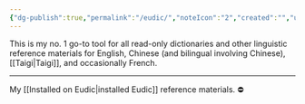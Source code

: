 ```yaml
---
{"dg-publish":true,"permalink":"/eudic/","noteIcon":"2","created":"","updated":""}
---
```


This is my no. 1 go-to tool for all read-only dictionaries and other linguistic reference materials for English, Chinese (and bilingual involving Chinese), [[Taigi\|Taigi]], and occasionally French.

---
My [[Installed on Eudic\|installed Eudic]] reference materials. ⛔️